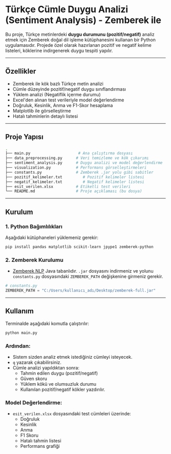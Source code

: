 #  Türkçe Cümle Duygu Analizi (Sentiment Analysis) - Zemberek ile

Bu proje, Türkçe metinlerdeki **duygu durumunu (pozitif/negatif)** analiz etmek için Zemberek doğal dil işleme kütüphanesini kullanan bir Python uygulamasıdır. Projede özel olarak hazırlanan pozitif ve negatif kelime listeleri, köklerine indirgenerek duygu tespiti yapılır.

---

##  Özellikler

- Zemberek ile kök bazlı Türkçe metin analizi
- Cümle düzeyinde pozitif/negatif duygu sınıflandırması
- Yüklem analizi (Negatiflik içerme durumu)
- Excel'den alınan test verileriyle model değerlendirme
- Doğruluk, Kesinlik, Anma ve F1-Skor hesaplama
- Matplotlib ile görselleştirme
- Hatalı tahminlerin detaylı listesi

---

##  Proje Yapısı

```bash
.
├── main.py                     # Ana çalıştırma dosyası
├── data_preprocessing.py      # Veri temizleme ve kök çıkarımı
├── sentiment_analysis.py      # Duygu analizi ve model değerlendirme
├── visualization.py           # Performans görselleştirmeleri
├── constants.py               # Zemberek .jar yolu gibi sabitler
├── pozitif_kelimeler.txt         # Pozitif kelimeler listesi
├── negatif_kelimeler.txt         # Negatif kelimeler listesi
├── esit_verilen.xlsx          # Etiketli test verileri
└── README.md                  # Proje açıklaması (bu dosya)
```

---

##  Kurulum

### 1. Python Bağımlılıkları

Aşağıdaki kütüphaneleri yüklemeniz gerekir:

```bash
pip install pandas matplotlib scikit-learn jpype1 zemberek-python
```

### 2. Zemberek Kurulumu

- [Zemberek NLP](https://github.com/ahmetaa/zemberek-nlp) Java tabanlıdır. `.jar` dosyasını indirmeniz ve yolunu `constants.py` dosyasındaki `ZEMBEREK_PATH` değişkenine girmeniz gerekir.

```python
# constants.py
ZEMBEREK_PATH = "C:/Users/kullanıcı_adı/Desktop/zemberek-full.jar"
```

---

##  Kullanım

Terminalde aşağıdaki komutla çalıştırılır:

```bash
python main.py
```

### Ardından:
- Sistem sizden analiz etmek istediğiniz cümleyi isteyecek.
- `q` yazarak çıkabilirsiniz.
- Cümle analizi yapıldıktan sonra:
  - Tahmin edilen duygu (pozitif/negatif)
  - Güven skoru
  - Yüklem kökü ve olumsuzluk durumu
  - Kullanılan pozitif/negatif kökler yazdırılır.

### Model Değerlendirme:
- `esit_verilen.xlsx` dosyasındaki test cümleleri üzerinde:
  - Doğruluk
  - Kesinlik
  - Anma
  - F1 Skoru
  - Hatalı tahmin listesi
  - Performans grafiği

